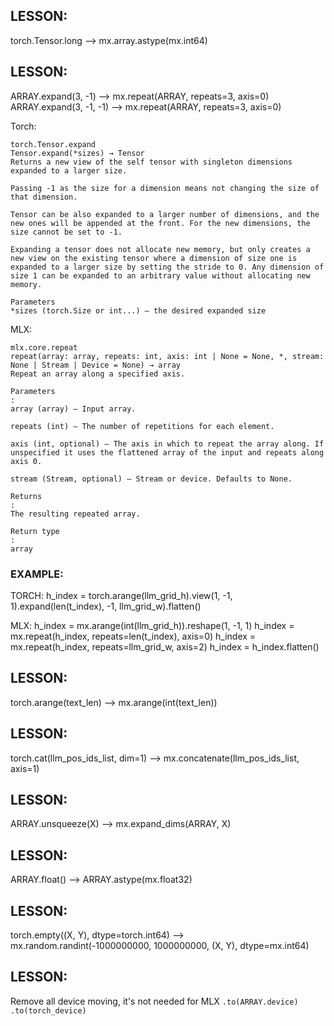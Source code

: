 ## LESSON:
torch.Tensor.long --> mx.array.astype(mx.int64)

## LESSON:
ARRAY.expand(3, -1) --> mx.repeat(ARRAY, repeats=3, axis=0)
ARRAY.expand(3, -1, -1) --> mx.repeat(ARRAY, repeats=3, axis=0)


Torch:
```
torch.Tensor.expand
Tensor.expand(*sizes) → Tensor
Returns a new view of the self tensor with singleton dimensions expanded to a larger size.

Passing -1 as the size for a dimension means not changing the size of that dimension.

Tensor can be also expanded to a larger number of dimensions, and the new ones will be appended at the front. For the new dimensions, the size cannot be set to -1.

Expanding a tensor does not allocate new memory, but only creates a new view on the existing tensor where a dimension of size one is expanded to a larger size by setting the stride to 0. Any dimension of size 1 can be expanded to an arbitrary value without allocating new memory.

Parameters
*sizes (torch.Size or int...) – the desired expanded size
```

MLX:
```
mlx.core.repeat
repeat(array: array, repeats: int, axis: int | None = None, *, stream: None | Stream | Device = None) → array
Repeat an array along a specified axis.

Parameters
:
array (array) – Input array.

repeats (int) – The number of repetitions for each element.

axis (int, optional) – The axis in which to repeat the array along. If unspecified it uses the flattened array of the input and repeats along axis 0.

stream (Stream, optional) – Stream or device. Defaults to None.

Returns
:
The resulting repeated array.

Return type
:
array
```

### EXAMPLE:
TORCH:
h_index = torch.arange(llm_grid_h).view(1, -1, 1).expand(len(t_index), -1, llm_grid_w).flatten()

MLX:
h_index = mx.arange(int(llm_grid_h)).reshape(1, -1, 1)
h_index = mx.repeat(h_index, repeats=len(t_index), axis=0)
h_index = mx.repeat(h_index, repeats=llm_grid_w, axis=2)
h_index = h_index.flatten()


## LESSON:
torch.arange(text_len) --> mx.arange(int(text_len))

## LESSON:
torch.cat(llm_pos_ids_list, dim=1) --> mx.concatenate(llm_pos_ids_list, axis=1)

## LESSON:
ARRAY.unsqueeze(X) --> mx.expand_dims(ARRAY, X)

## LESSON:
ARRAY.float() --> ARRAY.astype(mx.float32)

## LESSON:
torch.empty((X, Y), dtype=torch.int64) --> mx.random.randint(-1000000000, 1000000000, (X, Y), dtype=mx.int64)

## LESSON:
Remove all device moving, it's not needed for MLX
`.to(ARRAY.device)`
`.to(torch_device)`